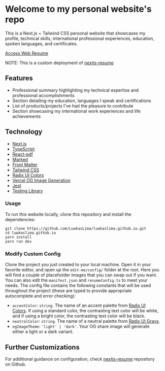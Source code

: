 # Welcome to my personal website's repo

This is a Next.js + Tailwind CSS personal website that showcases my profile, technical skills, international professional experiences, education, spoken languages, and certificates.

[Access Web Resume](https://luwkaslima.info/)

NOTE: This is a custom deployment of [nextjs-resume](https://github.com/LuwkasLima/nextjs-resume)

## Features

- Professional summary highlighting my technical expertise and professional accomplishments
- Section detailing my education, languages I speak and certifications
- List of products/projects I've had the pleasure to contribute
- Section showcasing my international work experiences and life achievements

## Technology

- [Next.js](https://nextjs.org)
- [TypeScript](https://www.typescriptlang.org/)
- [React-pdf](https://react-pdf.org/)
- [Marked](https://marked.js.org/)
- [Front Matter](https://frontmatter.codes/docs/markdown)
- [Tailwind CSS](https://tailwindcss.com/)
- [Radix UI Colors](https://www.radix-ui.com/colors)
- [Vercel OG Image Generation](https://vercel.com/docs/concepts/functions/edge-functions/og-image-generation)
- [Jest](https://jestjs.io/)
- [Testing Library](https://testing-library.com/)

### Usage

To run this website locally, clone this repository and install the dependencies:

```
git clone https://github.com/LuwkasLima/luwkaslima.github.io.git
cd luwkaslima.github.io
yarn install
yarn run dev
```

### Modify Custom Config

Clone the project you just created to your local machine. Open it in your favorite editor, and open up the `edit-me/config/` folder at the root. Here you will find a couple of placeholder images that you can swap out if you want. You can also edit the `manifest.json` and `resumeConfig.ts` to meet your needs. The config file contains the following constants that will be used throughout the project (these are typed to provide appropriate autocomplete and error checking):

- `accentColor`: `string`. The name of an accent palette from [Radix UI Colors](https://www.radix-ui.com/docs/colors/palette-composition/the-scales#colors). If using a standard color, the contrasting text color will be white, and if using a bright color, the contrasting text color will be black.
- `neutralColor`: `string`. The name of a neutral palette from [Radix UI Grays](https://www.radix-ui.com/docs/colors/palette-composition/the-scales#grays).
- `ogImageTheme`: `'light' | 'dark'`. Your OG share image will generate either a light or a dark variant.

## Further Customizations

For additional guidance on configuration, check [nextjs-resume](https://github.com/LuwkasLima/nextjs-resume) repository on Github.
